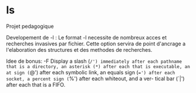 # ls
Projet pedagogique

Developement de -l :
Le format -l necessite de nombreux acces et recherches invasives par fichier.
Cette option servira de point d'ancrage a l'elaboration
des structures et des methodes de recherches.

Idee de bonus:
-F      Display a slash (`/') immediately after each pathname that is a
		directory, an asterisk (*) after each that is executable, an at
		sign (`@') after each symbolic link, an equals sign (`=') after
		each socket, a percent sign (`%') after each whiteout, and a ver-
		tical bar (`|') after each that is a FIFO.
